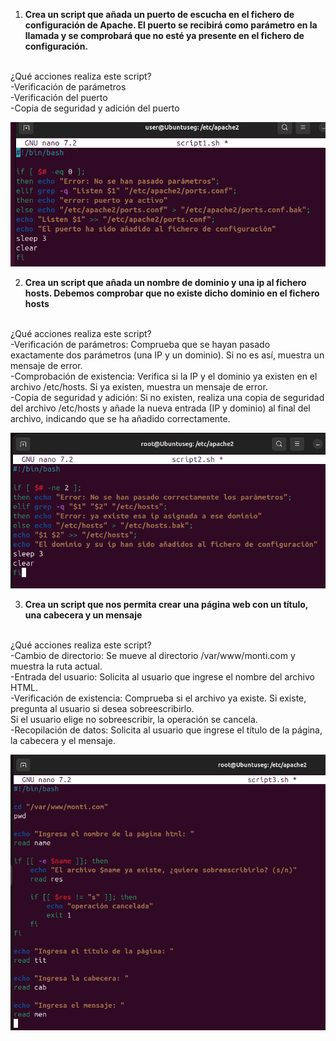 1. **Crea un script que añada un puerto de escucha en el fichero de configuración de Apache. El puerto se recibirá como parámetro en la llamada y se comprobará que no esté ya presente en el fichero de configuración.**
<br>
¿Qué acciones realiza este script?
<br>
-Verificación de parámetros<br>
-Verificación del puerto<br>
-Copia de seguridad y adición del puerto<br>

![Texto alternativo](images/Screenshot_1.png)

2. **Crea un script que añada un nombre de dominio y una ip al fichero hosts. Debemos comprobar que no existe dicho dominio en el fichero hosts**
<br>
¿Qué acciones realiza este script?
<br>
-Verificación de parámetros: Comprueba que se hayan pasado exactamente dos parámetros (una IP y un dominio). Si no es así, muestra un mensaje de error.
<br>
-Comprobación de existencia: Verifica si la IP y el dominio ya existen en el archivo /etc/hosts. Si ya existen, muestra un mensaje de error.
<br>
-Copia de seguridad y adición: Si no existen, realiza una copia de seguridad del archivo /etc/hosts y añade la nueva entrada (IP y dominio) al final del archivo, indicando que se ha añadido correctamente.
<br>

![Texto alternativo](images/Captura2.png)

3. **Crea un script que nos permita crear una página web con un título, una cabecera y un mensaje**
<br>
¿Qué acciones realiza este script?
<br>
-Cambio de directorio: Se mueve al directorio /var/www/monti.com y muestra la ruta actual.
<br>
-Entrada del usuario: Solicita al usuario que ingrese el nombre del archivo HTML.
<br>
-Verificación de existencia: Comprueba si el archivo ya existe. Si existe, pregunta al usuario si desea sobreescribirlo.
<br>
Si el usuario elige no sobreescribir, la operación se cancela.
<br>
-Recopilación de datos: Solicita al usuario que ingrese el título de la página, la cabecera y el mensaje.

![Texto alternativo](images/Captura3.png)

